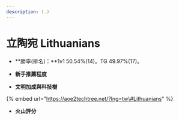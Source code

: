 ```yaml
---
description: (.)
---
```


# 立陶宛 Lithuanians

* **勝率\(排名\)：**1v1 50.54%\(14\)。TG 49.97%\(17\)。
* **新手推薦程度**



* **文明加成與科技樹**

{% embed url="https://aoe2techtree.net/?lng=tw\#Lithuanians" %}

* **火山評分**



